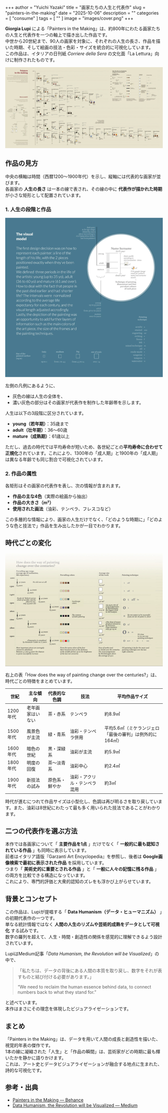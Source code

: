 +++
author = "Yuichi Yazaki"
title = "画家たちの人生と代表作"
slug = "painters-in-the-making"
date = "2025-10-06"
description = ""
categories = [
    "consume"
]
tags = [
    ""
]
image = "images/cover.png"
+++

**Giorgia Lupi** による「Painters in the Making」は、約800年にわたる画家たちの人生と代表作を一つの軸上で描き出した作品です。  
中世から20世紀まで、90人の画家を対象に、それぞれの人生の長さ、作品を描いた時期、そして絵画の技法・色彩・サイズを統合的に可視化しています。  
この作品は、イタリアの日刊紙 *Corriere della Sera* の文化面「La Lettura」向けに制作されたものです。

<!--more-->

![Painters in the Making](images/mainvisual.png)



## 作品の見方

中央の横軸は時間（西暦1200〜1900年代）を示し、縦軸には代表的な画家が並びます。  
各画家の **人生の長さ** は一本の線で表され、その線の中に **代表作が描かれた時期** が小さな矩形として配置されています。  

### 1. 人生の段階と作品

![左側の凡例を描き直したもの](images/legend-left.png)

左側の凡例にあるように、  

- 灰色の線は人生の全体を、  
- 濃い灰色の部分はその画家が代表作を制作した年齢帯を示します。  

人生は以下の3段階に区分されています。  
- **young（若年期）**：35歳まで  
- **adult（壮年期）**：36〜60歳  
- **mature（成熟期）**：61歳以上  

ただし、過去の時代では平均寿命が短いため、各世紀ごとの**平均寿命に合わせて正規化**されています。これにより、1300年の「成人期」と1900年の「成人期」は異なる年齢でも同じ割合で可視化されています。

### 2. 作品の属性

各矩形はその画家の代表作を表し、次の情報が含まれます。

- **作品の主な4色**（実際の絵画から抽出）
- **作品の大きさ（m²）**
- **使用された画法**（油彩、テンペラ、フレスコなど）

この多層的な情報により、画家の人生だけでなく、「どのような時期に」「どのような色と技法で」作品を生み出したかが一目でわかります。



## 時代ごとの変化

![右上の表](images/legend-right.png)

右上の表「How does the way of painting change over the centuries?」は、時代ごとの特徴をまとめています。

| 世紀 | 主な傾向 | 代表的な色調 | 技法 | 平均作品サイズ |
|------|------------|----------------|------|----------------|
| 1200年代 | 老年画家はいない | 茶・赤系 | テンペラ | 約8.9㎡ |
| 1500年代 | 風景色が主流 | 緑・青系 | 油彩・テンペラ併用 | 平均5.6㎡（ミケランジェロ「最後の審判」は例外的に164㎡） |
| 1600年代 | 暗色の世紀 | 黒・深緑系 | 油彩が主流 | 約5.9㎡ |
| 1800年代 | 明度の回復 | 茶〜淡青系 | 油彩中心 | 約2.4㎡ |
| 1900年代 | 新技法の試み | 原色系・鮮やか | 油彩・アクリル・テンペラ混用 | 約3㎡ |

時代が進むにつれて作品サイズは小型化し、色調は再び明るさを取り戻しています。また、油彩は8世紀にわたって最も多く用いられた技法であることがわかります。



## 二つの代表作を選ぶ方法

本作では各画家について「 **主要作品を1点** 」だけでなく「 **一般的に最も認知されている作品** 」も同時に表示しています。  
前者はイタリア語版『Garzanti Art Encyclopedia』を参照し、後者は **Google画像検索で最初に表示された作品** を採用しています。  
つまり「 **美術史的に重要とされる作品** 」と「 **一般に人々の記憶に残る作品** 」の両方を比較できる構造になっています。  
これにより、専門的評価と大衆的認知のズレをも浮かび上がらせています。



## 背景とコンセプト

この作品は、Lupiが提唱する「 **Data Humanism（データ・ヒューマニズム）** 」の初期代表作の一つです。  
単なる統計情報ではなく **人間の人生のリズムや芸術的成熟をデータとして可視化** する試みです。  
数字の羅列を超えて、人生・時間・創造性の関係を感覚的に理解できるよう設計されています。

LupiはMedium記事「*Data Humanism, the Revolution will be Visualized*」の中で、 

> 「私たちは、データの背後にある人間の本質を取り戻し、数字をそれが表すものと結び付ける必要があります。」
> 
> “We need to reclaim the human essence behind data, to connect numbers back to what they stand for.”  

と述べています。  
本作はまさにその理念を体現したビジュアライゼーションです。



## まとめ

「Painters in the Making」は、データを用いて人間の成長と創造性を描いた、視覚的年表の傑作です。  
1本の線に凝縮された「人生」と「作品の瞬間」は、芸術家がどの時期に最も輝いたかを静かに語りかけます。  
これは、アート史とデータビジュアライゼーションが融合する地点に生まれた、詩的な可視化です。


## 参考・出典

- [Painters in the Making — Behance](https://www.behance.net/gallery/14282281/Painters-in-the-making)
- [Data Humanism, the Revolution will be Visualized — Medium](https://medium.com/@giorgialupi/data-humanism-the-revolution-will-be-visualized-31486a30dbfb)
